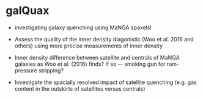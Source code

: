 # galQuax
* investigating galaxy quenching using MaNGA spaxels!

* Assess the quality of the inner density diagonistic (Woo et al. 2016 and others) using more precise measurements of inner density 

* Inner density difference between satellite and centrals of MaNGA galaxies as Woo et al. (2016) finds? If so -- smoking gun for ram-pressure stripping? 

* Investigate the spacially resolved impact of satellite quenching (e.g. gas content in the outskirts of satellites versus centrals)
